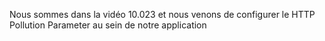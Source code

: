 Nous sommes dans la vidéo 10.023 et nous venons de configurer le HTTP Pollution Parameter au sein de notre application
